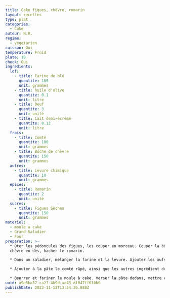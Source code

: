 ```yaml
---
title: Cake figues, chèvre, romarin
layout: recettes
type: plat
categories:
  - Cake
auteur: N.R.
regime:
  - vegetarien
cuisson: Oui
temperature: Froid
plate: 10
check: Oui
ingredients:
  lof:
    - title: Farine de blé
      quantite: 180
      unit: grammes
    - title: huile d'olive
      quantite: 0.1
      unit: litre
    - title: Oeuf
      quantite: 3
      unit: unité
    - title: Lait demi-écrémé
      quantite: 0.12
      unit: litre
  frais:
    - title: Comté
      quantite: 100
      unit: grammes
    - title: Bûche de chèvre
      quantite: 150
      unit: grammes
  autres:
    - title: Levure chimique
      quantite: 10
      unit: grammes
  epices:
    - title: Romarin
      quantite: 2
      unit: unité
  sucres:
    - title: Figues Sèches
      quantite: 150
      unit: grammes
materiel:
  - moule a cake
  - Grand Saladier
  - Four
preparation: >-
  * Oter les pédoncules des figues, les couper en morceau. Couper la bûche de
  chèvre en dés, hacher le romarin.

  * Dans un saladier, mélanger la farine et la levure. Ajouter les œufs, bien mélanger, avec une spatule en bois. Ajouter le lait, petit à petit, bien mélanger régulièrement. Passer au fouet si il y a tout de même des grumeaux. Ajouter l'huile, bien mélanger.

  * Ajouter à la pâte le comté râpé, ainsi que les autres ingrédient du cake, mélanger. Saler au goût

  * Beurrer et fariner le moule à cake. Verser la pâte dedans, mettre environ 45min au four préchauffé à 180°C. Vérifier la cuisson à la fin en plantant une lame de couteau dans le cake.
uuid: a9e5ba57-ca21-4b9d-ae43-df047ff610b0
publishDate: 2023-11-13T13:54:36.088Z
---
```

